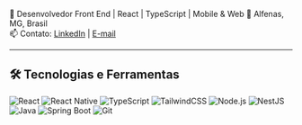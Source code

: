 🎯 Desenvolvedor Front End | React | TypeScript | Mobile & Web 
📍 Alfenas, MG, Brasil  
📫 Contato: [LinkedIn](https://www.linkedin.com/in/jpccarvalho) | [E-mail](mailto:jpauloc97@gmail.com)

---

## 🛠️ Tecnologias e Ferramentas

![React](https://img.shields.io/badge/-React-61DAFB?logo=react&logoColor=white&style=flat)
![React Native](https://img.shields.io/badge/-React_Native-61DAFB?logo=react&logoColor=white&style=flat)
![TypeScript](https://img.shields.io/badge/-TypeScript-007ACC?logo=typescript&logoColor=white&style=flat)
![TailwindCSS](https://img.shields.io/badge/-TailwindCSS-06B6D4?logo=tailwindcss&logoColor=white&style=flat)
![Node.js](https://img.shields.io/badge/-Node.js-339933?logo=node.js&logoColor=white&style=flat)
![NestJS](https://img.shields.io/badge/-NestJS-E0234E?logo=nestjs&logoColor=white&style=flat)
![Java](https://img.shields.io/badge/-Java-007396?logo=openjdk&logoColor=white&style=flat)
![Spring Boot](https://img.shields.io/badge/-Spring_Boot-6DB33F?logo=spring-boot&logoColor=white&style=flat)
![Git](https://img.shields.io/badge/-Git-F05032?logo=git&logoColor=white&style=flat)
